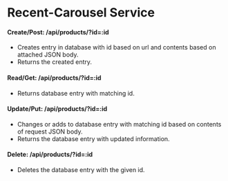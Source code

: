 # Recent-Carousel Service

#### Create/Post: /api/products/?id=:id
- Creates entry in database with id based on url and contents based on attached JSON body.
- Returns the created entry.

#### Read/Get: /api/products/?id=:id
- Returns database entry with matching id.

#### Update/Put: /api/products/?id=:id
- Changes or adds to database entry with matching id based on contents of request JSON body.
- Returns the database entry with updated information.

#### Delete: /api/products/?id=:id
- Deletes the database entry with the given id.

